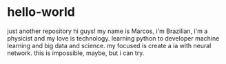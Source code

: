 # hello-world
just another repository
 hi guys!
 my name is Marcos, i'm Brazilian, i'm a physicist and my love is technology.
 learning python to developer machine learning and big data and science.
 my focused is create a ia with neural network. this is impossible, maybe, but i can try.

